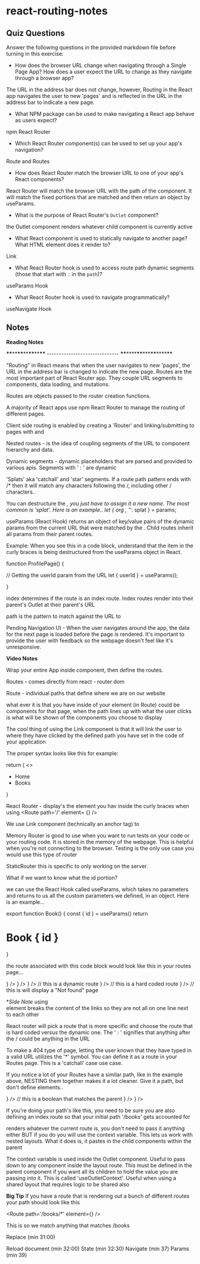 # react-routing-notes

## Quiz Questions

Answer the following questions in the provided markdown file before turning in this exercise:

- How does the browser URL change when navigating through a Single Page App? How does a user expect the URL to change as they navigate through a browser app?

The URL in the address bar does not change, however, Routing in the React app navigates the user to new 'pages' and is reflected in the URL in the address bar to indicate a new page.

- What NPM package can be used to make navigating a React app behave as users expect?

npm React Router

- Which React Router component(s) can be used to set up your app's navigation?

Route and Routes

- How does React Router match the browser URL to one of your app's React components?

React Router will match the browser URL with the path of the component. It will match the fixed portions that are matched and then return an object by useParams.

- What is the purpose of React Router's `Outlet` component?

the Outlet component renders whatever child component is currently active

- What React component is used to statically navigate to another page? What HTML element does it render to?

Link

- What React Router hook is used to access route path dynamic segments (those that start with `:` in the `path`)?

useParams Hook

- What React Router hook is used to navigate programmatically?

useNavigate Hook

## Notes

**Reading Notes**

**\*\***\*\***\*\***\*\***\*\***\*\***\*\*** ------------------------------ **\*\***\*\*\*\***\*\***\*\*\***\*\***\*\*\*\***\*\***

"Routing" in React means that when the user navigates to new 'pages', the URL in the address bar is changed to indicate the new page.
Routes are the most important part of React Router app. They couple URL segments to components, data loading, and mutations.

Routes are objects passed to the router creation functions.

A majority of React apps use npm React Router to manage the routing of different pages.

Client side routing is enabled by creating a 'Router' and linking/submitting to pages with <Link /> and <Form>

Nested routes - is the idea of coupling segments of the URL to component hierarchy and data.

Dynamic segments - dynamic placeholders that are parsed and provided to various apis.
Segments with ' : ' are dynamic

'Splats' aka 'catchall' and 'star' segments. If a route path pattern ends with /\* then it will match any characters following the /, including other / characters..

You can destructure the _, you just have to assign it a new name. The most common is 'splat'. Here is an example..
let { org , '_': splat } = params;

useParams (React Hook) returns an object of key/value pairs of the dynamic params from the current URL that were matched by the <Route path>. Child routes inherit all params from their parent routes.

Example:
When you see this in a code block, understand that the item in the curly braces is being destructured from the useParams object in React.

function ProfilePage() {

// Getting the userId param from the URL
let { userId } = useParams();

}

index determines if the route is an index route. Index routes render into their parent's Outlet at their parent's URL

path is the pattern to match against the URL to

Pending Navigation UI - When the user navigates around the app, the data for the next page is loaded before the page is rendered. It's important to provide the user with feedback so the webpage doesn't feel like it's unresponsive.

**Video Notes**

Wrap your entire App inside <BrowserRouter> component, then define the routes.

Routes - comes directly from react - router dom

Route - individual paths that define where we are on our website

what ever it is that you have inside of your element (in Route) could be components for that page, when the path lines up with what the user clicks is what will be shown of the components you choose to display

The cool thing of using the Link component is that it will link the user to where they have clicked by the defined path you have set in the code of your application

The proper syntax looks like this for example:

return (
<>

<nav>
<ul>
<li>
<Link to ='/'  >Home</Link>
</li>
<li>
<Link to='/books'>Books</Link>
</li>
</ul>
</nav>
</>
)

React Router - display's the element you hav inside the curly braces when using
<Route path='/' element= {<Home />} />

We use Link component (technically an anchor tag) to

Memory Router is good to use when you want to run tests on your code or your routing code. It is stored in the memory of the webpage. This is helpful when you're not connecting to the browser. Testing is the only use case you would use this type of router

StaticRouter this is specific to only working on the server.

What if we want to know what the id portion?

we can use the React Hook called useParams, which takes no parameters and returns to us all the custom parameters we defined, in an object. Here is an example...

export function Book() {
const { id } = useParams()
return <h1>Book { id }</h1>
}

the route associated with this code block would look like this in your routes page...

<Routes>
  <Route path='/' element={Home />} />
  <Route path='/books' element={BookList />} />
  <Route path='/books/:id' element={Book />} />     // this is a dynamic route
  <Route path='/books/new' element={NewBook />} />     // this is a hard coded route
  <Route path='*' element={NotFound />} />     // this is will display a "Not found" page
</Routes>

\*_Side Note_
using <br> element breaks the content of the links so they are not all on one line next to each other

React router will pick a route that is more specific and choose the route that is hard coded versus the dynamic one. The ' : ' signifies that anything after the / could be anything in the URL

To make a 404 type of page, letting the user known that they have typed in a valid URL utilizes the '\*' symbol. You can define it as a route in your Routes page. This is a 'catchall' case use case.

If you notice a lot of your Routes have a similar path, like in the example above, NESTING them together makes it a lot cleaner. Give it a path, but don't define elements..

<Routes>
  <Route path='/books'>
    <Route index element={BookList />} />   // this is a boolean that matches the parent
    <Route path=':id' element={Book />} />
    <Route path='new' element={NewBook />} />
  </Route>
</Routes>

If you're doing your path's like this, you need to be sure you are also defining an index route so that your initial path '/books' gets accounted for

<Outlet /> renders whatever the current route is, you don't need to pass it anything either BUT if you do you will use the context variable.
This lets us work with nested layouts. What it does is, it pastes in the child components within the parent

The context variable is used inside the Outlet component. Useful to pass down to any component inside the layout route. This must be defined in the parent component if you want all its children to hold the value you are passing into it. This is called 'useOutletContext'. Useful when using a shared layout that requires logic to be shared also

**Big Tip**
If you have a route that is rendering out a bunch of different routes your path should look like this

<Route path='/books/\*' element={<BookRoutes />} />

This is so we match anything that matches /books

Replace (min 31:00)

Reload document (min 32:00)
State (min 32:30)
Navigate (min 37)
Params (min 39)
